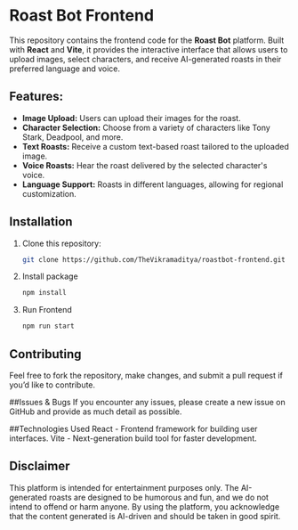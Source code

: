 # Roast Bot Frontend

This repository contains the frontend code for the **Roast Bot** platform. Built with **React** and **Vite**, it provides the interactive interface that allows users to upload images, select characters, and receive AI-generated roasts in their preferred language and voice. 

## Features:
- **Image Upload:** Users can upload their images for the roast.
- **Character Selection:** Choose from a variety of characters like Tony Stark, Deadpool, and more.
- **Text Roasts:** Receive a custom text-based roast tailored to the uploaded image.
- **Voice Roasts:** Hear the roast delivered by the selected character's voice.
- **Language Support:** Roasts in different languages, allowing for regional customization.

## Installation

1. Clone this repository:
   ```bash
   git clone https://github.com/TheVikramaditya/roastbot-frontend.git
2. Install package
   ```bash
   npm install
4. Run Frontend
   ```bash
   npm run start
## Contributing
Feel free to fork the repository, make changes, and submit a pull request if you’d like to contribute.

##Issues & Bugs
If you encounter any issues, please create a new issue on GitHub and provide as much detail as possible.

##Technologies Used
React - Frontend framework for building user interfaces.
Vite - Next-generation build tool for faster development.

## Disclaimer
This platform is intended for entertainment purposes only. The AI-generated roasts are designed to be humorous and fun, and we do not intend to offend or harm anyone. By using the platform, you acknowledge that the content generated is AI-driven and should be taken in good spirit.
   
